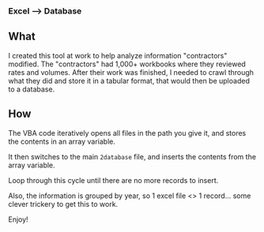 ### Excel --> Database

## What 

I created this tool at work to help analyze information "contractors" modified. The "contractors" had 1,000+ workbooks where they reviewed rates and volumes. After their work was finished, I needed to crawl through what they did and store it in a tabular format, that would then be uploaded to a database.

## How

The VBA code iteratively opens all files in the path you give it, and stores the contents in an array variable. 

It then switches to the main `2database` file, and inserts the contents from the array variable.

Loop through this cycle until there are no more records to insert.

Also, the information is grouped by year, so 1 excel file <> 1 record... some clever trickery to get this to work.

Enjoy!